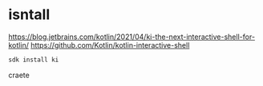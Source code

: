 # isntall
https://blog.jetbrains.com/kotlin/2021/04/ki-the-next-interactive-shell-for-kotlin/
https://github.com/Kotlin/kotlin-interactive-shell

```bash
sdk install ki
```

craete 
